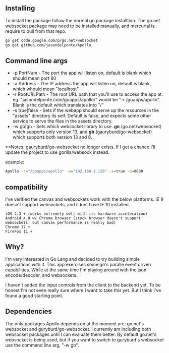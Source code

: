 ## Installing

To install the package follow the normal go package installtion.  The go.net websocket package may need to be installed manually, and mercurial is require to pull from that repo.

```bash
go get code.google.com/p/go.net/websocket
go get github.com/jasondelponte/Apollo
```

## Command line args
* -p PortNum - The port the app will listen on, default is blank which should mean port 80
* -a Address - The IP address the app will listen on, default is blank, which whould mean "localhost"
* -r RootURLPath - The root URL path that you'll use to access the app at. eg. "jasondelponte.com/goapps/apollo/" would be "-r /goapps/apollo".  Blank is the default which translates into "/"
* -s true|false - Sets if the webapp should serve up the resources in the "assets" directory its self. Default is false, and expects some other service to serve the files in the assets directory.
* -w gb|gn - Sets which websocket library to use. **gn** (go.net/websocket) which supports only version 13, and **gb** (gauryburd/go-websocket) which supports both version 13 and 8.


**Notes: gauryburd/go-websocket no longer exists. If I get a chance I'll update the project to use gorilla/websock instead.

example:
```bash
Apollo -r="/goapps/apollo" -a="192.168.1.128" -s=true -p=8080
```

## compatibility ##
I've verified the canvas and websockets work with the below platforms. IE 9 doesn't support websockets, and i dont have IE 10 installed.
```
iOS 4.3 + (works extremely well with its hardware acceleration)
Android 4.0 w/ Chrome browser (stock browser doesn't support websockets, but canvas performance is really bad)
Chrome 17 +
FireFox 11 +
```

## Why?
I'm very interested in Go Lang and decided to try building simple applications with it.  This app exercises some go's paralle event driven capabilities. While at the same time I'm playing around with the json encode/deocder, and websockets.

I haven't added the input controls from the client to the backend yet.  To be honest I'm not even really sure where I want to take this yet.  But I think I've found a good starting point.

## Dependencies
The only packages Apollo depends on at the moment are: go.net's websocket and guryburd/go-websocket.  I currently am including both websocket packages until I can evaluate them better.  By default go.net's websocket is being used, but if you want to switch to guryburd's websocket use the command line arg, "-w gb".
